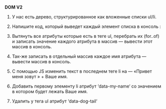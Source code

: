 **DOM V2**

1. У нас есть дерево, структурированное как вложенные списки ul/li.

2. Напишите код, который выведет каждый элемент списка в консоль :

3. Вытянуть все атрибуты которые есть в теге ul, перебрать их (for..of) 
   и записать значение каждого атрибута в массив — вывести этот массив в консоль.

4.  Так-же записать в отдельный массив каждое имя атрибута — вывести массив в консоль.

5. С помощью JS изменить текст в последнем теге li на — «Привет меня зовут » + Ваше имя.

6. Добавить первому элементу li атрибут ‘data-my-name‘ со значением в котором будет лежать Ваше имя.

7. Удалить у тега ul атрибут ‘data-dog-tail‘
